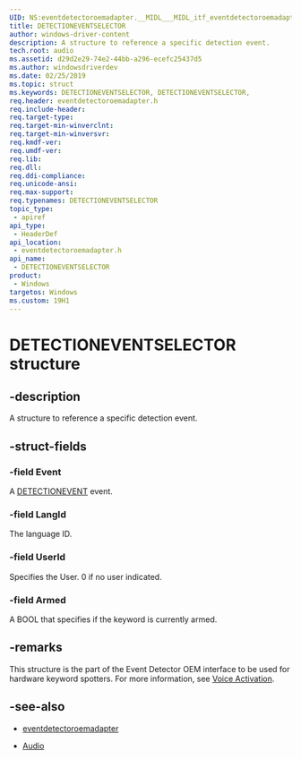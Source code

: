 ```yaml
---
UID: NS:eventdetectoroemadapter.__MIDL___MIDL_itf_eventdetectoroemadapter_0000_0000_0004
title: DETECTIONEVENTSELECTOR
author: windows-driver-content
description: A structure to reference a specific detection event.
tech.root: audio
ms.assetid: d29d2e29-74e2-44bb-a296-ecefc25437d5
ms.author: windowsdriverdev
ms.date: 02/25/2019
ms.topic: struct
ms.keywords: DETECTIONEVENTSELECTOR, DETECTIONEVENTSELECTOR, 
req.header: eventdetectoroemadapter.h
req.include-header:
req.target-type:
req.target-min-winverclnt:
req.target-min-winversvr:
req.kmdf-ver:
req.umdf-ver:
req.lib:
req.dll:
req.ddi-compliance:
req.unicode-ansi:
req.max-support:
req.typenames: DETECTIONEVENTSELECTOR
topic_type: 
 - apiref
api_type: 
 - HeaderDef
api_location: 
 - eventdetectoroemadapter.h
api_name: 
 - DETECTIONEVENTSELECTOR
product: 
 - Windows
targetos: Windows
ms.custom: 19H1 
---
```


# DETECTIONEVENTSELECTOR structure

## -description

A structure to reference a specific detection event.


## -struct-fields

### -field Event

A [DETECTIONEVENT](ns-eventdetectoroemadapter-detectionevent.md) event.

### -field LangId

The language ID. 
 
### -field UserId

Specifies the User. 0 if no user indicated.
 
### -field Armed

A BOOL that specifies if the keyword is currently armed.
 

## -remarks

This structure is the part of the Event Detector OEM interface to be used for hardware keyword spotters. For more information, see [Voice Activation](https://docs.microsoft.com/windows-hardware/drivers/audio/voice-activation).

## -see-also

- [eventdetectoroemadapter](../eventdetectoroemadapter/index.md)

- [Audio](../_audio/index.md)